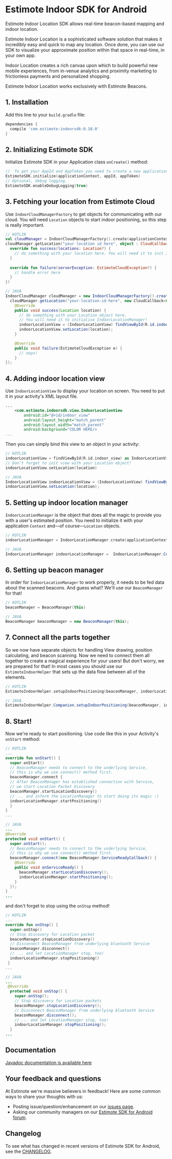 # Estimote Indoor SDK for Android

Estimote Indoor Location SDK allows real-time beacon-based mapping and indoor location.

Estimote Indoor Location is a sophisticated software solution that makes it incredibly easy and quick to map any location. Once done, you can use our SDK to visualize your approximate position within that space in real-time, in your own app.

Indoor Location creates a rich canvas upon which to build powerful new mobile experiences, from in-venue analytics and proximity marketing to frictionless payments and personalized shopping.

Estimote Indoor Location works exclusively with Estimote Beacons.


## 1. Installation

Add this line to your `build.gradle` file:

```gradle
dependencies {
  compile 'com.estimote:indoorsdk:0.10.0'
}
```

## 2. Initializing Estimote SDK

Initialize Estimote SDK in your Application class `onCreate()` method:

```Kotlin
//  To get your AppId and AppToken you need to create a new application in Estimote Cloud.
EstimoteSDK.initialize(applicationContext, appId, appToken)
// Optional, debug logging.
EstimoteSDK.enableDebugLogging(true)
```

## 3. Fetching your location from Estimote Cloud

Use `IndoorCloudManagerFactory` to get objects for communicating with our cloud.
You will need `Location` objects to start indoor positioning, so this step is really important.

```Kotlin
// KOTLIN
val cloudManager = IndoorCloudManagerFactory().create(applicationContext)
cloudManager.getLocation("your location id here", object : CloudCallback<Location> {
  override fun success(locations: Location?) {
    // do something with your location here. You will need it to init IndoorManager and IndoorView           
  }
  
  override fun failure(serverException: EstimoteCloudException?) {
    // handle error here             
  }
})
```
```Java
// JAVA
IndoorCloudManager cloudManager = new IndoorCloudManagerFactory().create(this);
  cloudManager.getLocation("your-location-id-here", new CloudCallback<Location>() {
    @Override
    public void success(Location location) {
      // do something with your Location object here.
      // You will need it to initialise IndoorLocationManager!
      indoorLocationView = (IndoorLocationView) findViewById(R.id.indoor_view);
      indoorLocationView.setLocation(location);
    }

    @Override
    public void failure(EstimoteCloudException e) {
      // oops!
    }
});

```

## 4. Adding indoor location view

Use `IndoorLocationView` to display your location on screen. You need to put it in your activity's XML layout file.

```xml
...
    <com.estimote.indoorsdk.view.IndoorLocationView
        android:id="@+id/indoor_view"
        android:layout_height="match_parent"
        android:layout_width="match_parent"
        android:background="COLOR HERE/>
...
```
Then you can simply bind this view to an object in your activity:

```Kotlin
// KOTLIN
indoorLocationView = findViewById(R.id.indoor_view) as IndoorLocationView
// Don't forget to init view with your Location object!
indoorLocationView.setLocation(location)
```

```Java
// JAVA
IndoorLocationView indoorLocationView = (IndoorLocationView) findViewById(R.id.indoor_view);
indoorLocationView.setLocation(location);
```
## 5. Setting up indoor location manager
`IndoorLocationManager` is the object that does all the magic to provide you with a user's estimated position.
You need to initialize it with your application `Context` and—of course—`Location` objects.
```Kotlin
// KOTLIN
indoorLocationManager = IndoorLocationManager.create(applicationContext, mLocation)
```
```Java
// JAVA
IndoorLocationManager indoorLocationManager =  IndoorLocationManager.Companion.create(this, location);
```

## 6. Setting up beacon manager
In order for `IndoorLocationManager` to work properly, it needs to be fed data about the scanned beacons. And guess what? We'll use our `BeaconManager` for that!
```Kotlin
// KOTLIN
beaconManager = BeaconManager(this)
```
```Java
// JAVA
BeaconManager beaconManager = new BeaconManager(this);
```

## 7. Connect all the parts together
So we now have separate objects for handling View drawing, position calculating, and beacon scanning. 
Now we need to connect them all together to create a magical experience for your users!
But don't worry, we are prepared for that! In most cases you should use our `EstimoteIndoorHelper` that sets up the data flow between all of the elements.
```Kotlin
// KOTLIN
EstimoteIndoorHelper.setupIndoorPositioning(beaconManager, indoorLocationManager, indoorLocationView)
```
```Java
// JAVA
EstimoteIndoorHelper.Companion.setupIndoorPositioning(beaconManager, indoorLocationManager, indoorLocationView);
```

## 8. Start!
Now we're ready to start positioning. Use code like this in your Activity's `onStart` method:
```Kotlin
// KOTLIN
...
override fun onStart() {
  super.onStart()
  // BeaconManager needs to connect to the underlying Service, 
  // this is why we use connect() method first.
  beaconManager.connect {
  // After BeaconManager has established connection with Service, 
  // we start Location Packet Discovery
  beaconManager.startLocationDiscovery()
  // ... and inform the LocationManager to start doing its magic :)
  indoorLocationManager.startPositioning()
  }
}
...
```
```Java
// JAVA
...
@Override
protected void onStart() {
  super.onStart();
  // BeaconManager needs to connect to the underlying Service,
  // this is why we use connect() method first.
  beaconManager.connect(new BeaconManager.ServiceReadyCallback() {
    @Override
    public void onServiceReady() {
      beaconManager.startLocationDiscovery();
      indoorLocationManager.startPositioning();
    }
  });
}
...
```
and don't forget to stop using the `onStop` method!
```Kotlin
// KOTLIN
...
override fun onStop() {
  super.onStop()
  // Stop discovery for Location packet
  beaconManager.stopLocationDiscovery()
  // Disconnect BeaconManager from underlying bluetooth Service
  beaconManager.disconnect()
  // ... and let LocationManager stop, too!
  indoorLocationManager.stopPositioning() 
 }
...
```
```Java
// JAVA
...
 @Override
  protected void onStop() {
    super.onStop();
    // Stop discovery for Location packets
    beaconManager.stopLocationDiscovery();
    // Disconnect BeaconManager from underlying bluetooth Service
    beaconManager.disconnect();
    // ... and let LocationManager stop, too!
    indoorLocationManager.stopPositioning();
  }
...
```
## Documentation
[Javadoc documentation is available here](https://estimote.github.io/Android-Indoor-SDK/docs/index.html)

## Your feedback and questions
At Estimote we're massive believers in feedback! Here are some common ways to share your thoughts with us:
  - Posting issue/question/enhancement on our [issues page](https://github.com/Estimote/Android-indoor-SDK/issues).
  - Asking our community managers on our [Estimote SDK for Android forum](https://forums.estimote.com/c/android-sdk).

## Changelog
To see what has changed in recent versions of Estimote SDK for Android, see the [CHANGELOG](CHANGELOG.md).
